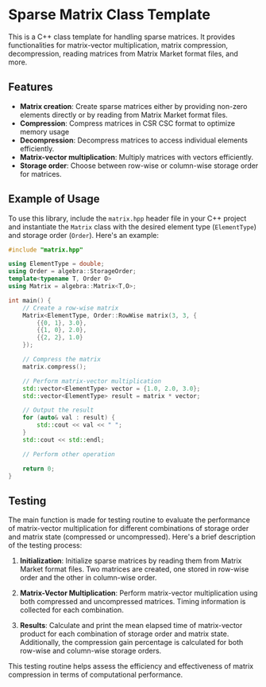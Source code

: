 # Sparse Matrix Class Template

This is a C++ class template for handling sparse matrices. It provides functionalities for matrix-vector multiplication, matrix compression, decompression, reading matrices from Matrix Market format files, and more.

## Features

- **Matrix creation**: Create sparse matrices either by providing non-zero elements directly or by reading from Matrix Market format files.
- **Compression**: Compress matrices in CSR CSC format to optimize memory usage
- **Decompression**: Decompress matrices to access individual elements efficiently.
- **Matrix-vector multiplication**: Multiply matrices with vectors efficiently.
- **Storage order**: Choose between row-wise or column-wise storage order for matrices.

## Example of Usage

To use this library, include the `matrix.hpp` header file in your C++ project and instantiate the `Matrix` class with the desired element type (`ElementType`) and storage order (`Order`). Here's an example:

```cpp
#include "matrix.hpp"

using ElementType = double; 
using Order = algebra::StorageOrder;
template<typename T, Order O>
using Matrix = algebra::Matrix<T,O>; 

int main() {
    // Create a row-wise matrix
    Matrix<ElementType, Order::RowWise matrix(3, 3, {
        {{0, 1}, 3.0},
        {{1, 0}, 2.0},
        {{2, 2}, 1.0}
    });

    // Compress the matrix
    matrix.compress();

    // Perform matrix-vector multiplication
    std::vector<ElementType> vector = {1.0, 2.0, 3.0};
    std::vector<ElementType> result = matrix * vector;

    // Output the result
    for (auto& val : result) {
        std::cout << val << " ";
    }
    std::cout << std::endl;

    // Perform other operation

    return 0;
}
```

## Testing

The main function is made for testing routine to evaluate the performance of matrix-vector multiplication for different combinations of storage order and matrix state (compressed or uncompressed). Here's a brief description of the testing process:

1. **Initialization**: Initialize sparse matrices by reading them from Matrix Market format files. Two matrices are created, one stored in row-wise order and the other in column-wise order.

2. **Matrix-Vector Multiplication**: Perform matrix-vector multiplication using both compressed and uncompressed matrices. Timing information is collected for each combination.

3. **Results**: Calculate and print the mean elapsed time of matrix-vector product for each combination of storage order and matrix state. Additionally, the compression gain percentage is calculated for both row-wise and column-wise storage orders.

This testing routine helps assess the efficiency and effectiveness of matrix compression in terms of computational performance.



